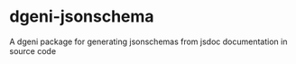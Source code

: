 # dgeni-jsonschema
A dgeni package for generating jsonschemas from jsdoc documentation in source code
